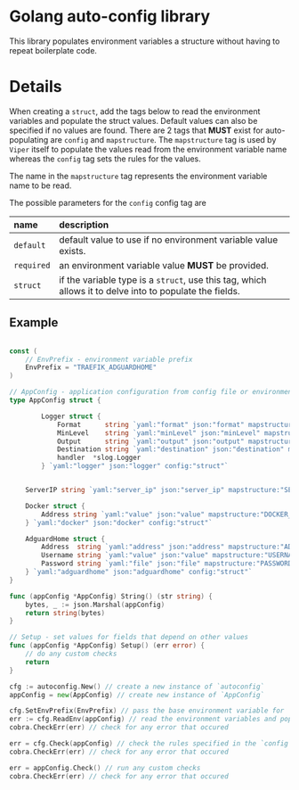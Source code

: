 # Golang auto-config library

This library populates environment variables a structure without having to repeat boilerplate code.

# Details

When creating a `struct`, add the tags below to read the environment variables and populate the struct values. Default values can also be specified if no values are found. There are 2 tags that **MUST** exist for auto-populating are `config` and `mapstructure`. The `mapstructure` tag is used by `Viper` itself to populate the values read from the environment variable name whereas the `config` tag sets the rules for the values.

The name in the `mapstructure` tag represents the environment variable name to be read.

The possible parameters for the `config` config tag are

| name | description | 
| :-- | :-- |
| `default` | default value to use if no environment variable value exists. |
| `required` | an environment variable value **MUST** be provided. |
| `struct` | if the variable type is a `struct`, use this tag, which allows it to delve into to populate the fields. |


## Example

```go

const (
	// EnvPrefix - environment variable prefix
	EnvPrefix = "TRAEFIK_ADGUARDHOME"
)

// AppConfig - application configuration from config file or environment variables
type AppConfig struct {

		Logger struct {
			Format      string `yaml:"format" json:"format" mapstructure:"LOGGER_FORMAT" config:"default=kv"`                    // 'kv' or 'json'
			MinLevel    string `yaml:"minLevel" json:"minLevel" mapstructure:"LOGGER_MIN_LEVEL" config:"default=info"`           // minimum level of logging - supported values are 'debug', 'info', 'warn', 'error'
			Output      string `yaml:"output" json:"output" mapstructure:"LOGGER_OUTPUT" config:"default=stdout"`                // output for logging - 'stdout' or 'file'
			Destination string `yaml:"destination" json:"destination" mapstructure:"LOGGER_DESTINATION" config:"default=stdout"` // destination for logging, only for 'file'		
            handler  *slog.Logger
		} `yaml:"logger" json:"logger" config:"struct"`


	ServerIP string `yaml:"server_ip" json:"server_ip" mapstructure:"SERVER_IP" config:"required"`

	Docker struct {
		Address string `yaml:"value" json:"value" mapstructure:"DOCKER_ADDRESS" config:"default=unix:///var/run/docker.sock"`
	} `yaml:"docker" json:"docker" config:"struct"`

	AdguardHome struct {
		Address  string `yaml:"address" json:"address" mapstructure:"ADDRESS" config:"required"`
		Username string `yaml:"value" json:"value" mapstructure:"USERNAME" config:"required"`
		Password string `yaml:"file" json:"file" mapstructure:"PASSWORD" config:"required"`
	} `yaml:"adguardhome" json:"adguardhome" config:"struct"`
}

func (appConfig *AppConfig) String() (str string) {
	bytes, _ := json.Marshal(appConfig)
	return string(bytes)
}

// Setup - set values for fields that depend on other values
func (appConfig *AppConfig) Setup() (err error) {
    // do any custom checks
	return
}

cfg := autoconfig.New() // create a new instance of `autoconfig`
appConfig = new(AppConfig) // create new instance of `AppConfig`

cfg.SetEnvPrefix(EnvPrefix) // pass the base environment variable for `Viper`. This helps distinguish variable names for specific applications
err := cfg.ReadEnv(appConfig) // read the environment variables and populates the given structure
cobra.CheckErr(err) // check for any error that occured

err = cfg.Check(appConfig) // check the rules specified in the `config` tag
cobra.CheckErr(err) // check for any error that occured

err = appConfig.Check() // run any custom checks
cobra.CheckErr(err) // check for any error that occured

```
